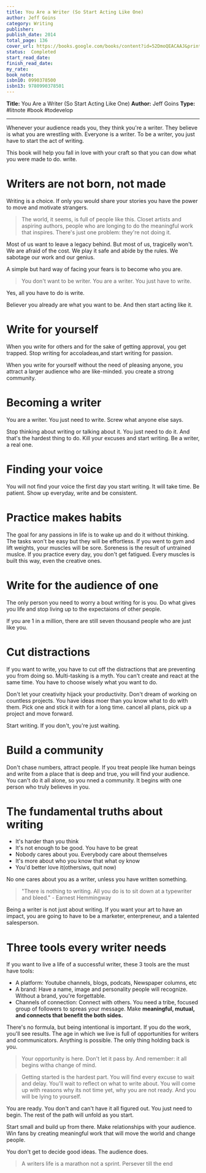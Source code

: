 ```yaml
---
title: You Are a Writer (So Start Acting Like One)
author: Jeff Goins
category: Writing
publisher: 
publish_date: 2014
total_page: 136
cover_url: https://books.google.com/books/content?id=52DmoQEACAAJ&printsec=frontcover&img=1&zoom=1&source=gbs_api
status:  Completed
start_read_date: 
finish_read_date: 
my_rate: 
book_note: 
isbn10: 0990378500
isbn13: 9780990378501
---
```

**Title:** You Are a Writer (So Start Acting Like One)
**Author:** Jeff Goins
**Type:** #litnote #book #todevelop 

----
Whenever your audience reads you, they think you're a writer. They believe is what you are wrestling with. Everyone is a writer. To  be a writer, you just have to start the act of writing.

This book will help you fall in love with your craft so that you can dow what you were made to do. write.

# Writers are not born, not made
Writing is a choice. If only you would share your stories you have the power to move and motivate strangers.

> The world, it seems, is full of people like this. Closet artists and aspiring authors, people who are longing to do  the meaningful work that inspires. There's just one problem: they're not doing it.

Most of us want to leave a legacy behind. But most of us, tragicelly won't. We are afraid of the cost. We play it safe and abide by the rules. We sabotage our work and our genius. 

A simple but hard way of facing your fears is to become who you are.

> You don't want to be writer. You are a writer. You just have to write.

Yes, all you have to do is write. 

Believer you already are what you want to be. And then start acting like it.


# Write for yourself
When you write for others and for the sake of getting approval, you get trapped. Stop writing for accoladeas,and start writing for passion.

When you write for yourself without the need of pleasing anyone, you attract a larger audience who are like-minded. you create a strong community.

# Becoming a writer
You are a writer. You just need to write. Screw what anyone else says.

Stop thinking about writing or talking about it. You just need to do it. And that's the hardest thing to do. Kill your excuses and start writing. Be a writer, a real one.

# Finding your voice
You will not find your voice the first day you start writing. It will take time. Be patient. Show up everyday, write and be consistent.

# Practice makes habits
The goal for any passions in life is to wake up and do it without thinking. The tasks won't be easy but they will be effortless. If you went to gym and lift weights,  your muscles will be sore. Soreness is the result of untrained muslce. If you practice every day, you don't get fatigued. Every muscles is built this way, even the creative ones.

# Write for the audience of one
The only person you need to worry a bout writing for is you. Do what gives you life and stop living up to the expectaions of other people.

If you are 1 in a million, there are still seven thousand people who are just like you.

# Cut distractions
If you want to write, you have to cut off the distractions that are preventing you from doing so. Multi-tasking is a myth. You can't create and react at the same time.  You have to choose wisely what you want to do.

Don't let your creativity hijack your productivity. Don't dream of working on countless projects. You have ideas moer than you  know what to do with them. Pick one and stick it with for  a long time. cancel all plans, pick up a  project and move forward.

Start writing. If you don't, you're just waiting.

# Build a community
Don't chase numbers, attract people. If you treat people like human beings and write from a place that is deep and true, you will find your audience. You can't do it all alone, so you nned a community. It begins with one person who truly  believes in you.

# The fundamental truths about writing
- It's harder than you think
- It's not enough to be good. You have to be great
- Nobody cares about you. Everybody care about themselves
- It's more about who you know that what  oy know
- You'd  better love it(othersiws, quit now)

No one cares about you as a writer, unless you have written something.

> "There is nothing to writing. All you do is to sit down at a typewriter and bleed." - Earnest Hemmingway

Being a writer is not just about writing. If you want your art to have an impact, you are going to have to be a marketer, enterpreneur, and a talented salesperson.

# Three tools every writer needs
If you want to live a life of a successful writer, these 3 tools are the must have tools:
- A platform: Youtube channels, blogs, podcats, Newspaper columns, etc
- A brand: Have a name, image and personality people will recognize. Without a brand, you're forgettable.
- Channels of connection: Connect with others. You need a tribe, focused group of followers to spreas your message. Make **meaningful, mutual, and connects that benefit the both sides.**


There's no formula, but being intentional is important. If you do the work, you'll see results. The age in which we live is full of opportunities for writers and communicators. Anything is possible. The only thing holding back is you. 

> Your opportunity is here. Don't let it pass by. And remember: it all begins witha change of mind.


> Getting started is the hardest part. You will find every excuse to wait and delay. You'll wait to reflect on what to write about. You will come up with reasons why its not time yet, why you are not ready. And you will be lying to yourself.

You are ready. You don't and can't have it all figured out. You just need to begin. The rest of the path will unfold as you start.

Start small and build up from there. Make relationships with your audience. Win fans by creating meaningful work that will move the world and change people.

You don't get to decide good ideas. The audience does.


> A writers life is a marathon not a sprint. Persever till the end